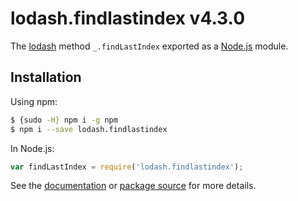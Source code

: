 # lodash.findlastindex v4.3.0

The [lodash](https://lodash.com/) method `_.findLastIndex` exported as a [Node.js](https://nodejs.org/) module.

## Installation

Using npm:
```bash
$ {sudo -H} npm i -g npm
$ npm i --save lodash.findlastindex
```

In Node.js:
```js
var findLastIndex = require('lodash.findlastindex');
```

See the [documentation](https://lodash.com/docs#findLastIndex) or [package source](https://github.com/lodash/lodash/blob/4.3.0-npm-packages/lodash.findlastindex) for more details.
